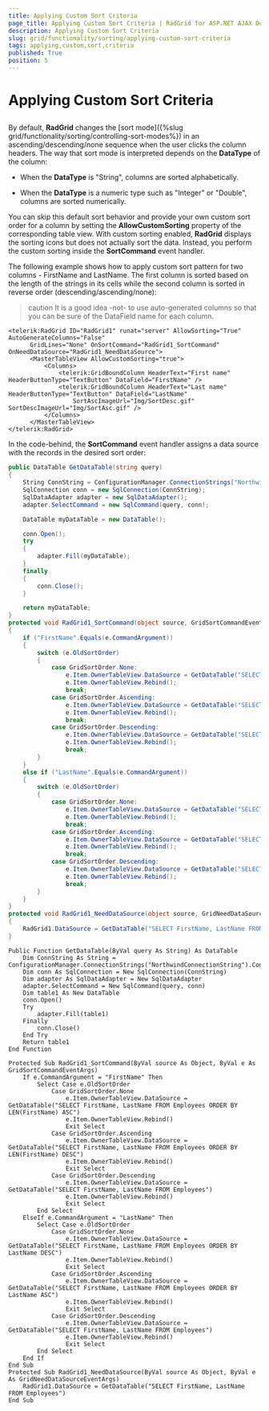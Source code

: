 ```yaml
---
title: Applying Custom Sort Criteria
page_title: Applying Custom Sort Criteria | RadGrid for ASP.NET AJAX Documentation
description: Applying Custom Sort Criteria
slug: grid/functionality/sorting/applying-custom-sort-criteria
tags: applying,custom,sort,criteria
published: True
position: 5
---
```


# Applying Custom Sort Criteria



## 

By default, **RadGrid** changes the [sort mode]({%slug grid/functionality/sorting/controlling-sort-modes%}) in an ascending/descending/none sequence when the user clicks the column headers. The way that sort mode is interpreted depends on the **DataType** of the column:

* When the **DataType** is "String", columns are sorted alphabetically.

* When the **DataType** is a numeric type such as "Integer" or "Double", columns are sorted numerically.

You can skip this default sort behavior and provide your own custom sort order for a column by setting the **AllowCustomSorting** property of the corresponding table view. With custom sorting enabled, **RadGrid** displays the sorting icons but does not actually sort the data. Instead, you perform the custom sorting inside the **SortCommand** event handler.

The following example shows how to apply custom sort pattern for two columns - FirstName and LastName. The first column is sorted based on the length of the strings in its cells while the second column is sorted in reverse order (descending/ascending/none):

>caution It is a good idea -not- to use auto-generated columns so that you can be sure of the DataField name for each column.
>


````ASPNET
<telerik:RadGrid ID="RadGrid1" runat="server" AllowSorting="True" AutoGenerateColumns="False"
      GridLines="None" OnSortCommand="RadGrid1_SortCommand" OnNeedDataSource="RadGrid1_NeedDataSource">
      <MasterTableView AllowCustomSorting="true">
          <Columns>
              <telerik:GridBoundColumn HeaderText="First name" HeaderButtonType="TextButton" DataField="FirstName" />
              <telerik:GridBoundColumn HeaderText="Last name" HeaderButtonType="TextButton" DataField="LastName"
                  SortAscImageUrl="Img/SortDesc.gif" SortDescImageUrl="Img/SortAsc.gif" />
          </Columns>
      </MasterTableView>
</telerik:RadGrid>
````



In the code-behind, the **SortCommand** event handler assigns a data source with the records in the desired sort order:



````C#
public DataTable GetDataTable(string query)
{
    String ConnString = ConfigurationManager.ConnectionStrings["NorthwindConnectionString"].ConnectionString;
    SqlConnection conn = new SqlConnection(ConnString);
    SqlDataAdapter adapter = new SqlDataAdapter();
    adapter.SelectCommand = new SqlCommand(query, conn);

    DataTable myDataTable = new DataTable();

    conn.Open();
    try
    {
        adapter.Fill(myDataTable);
    }
    finally
    {
        conn.Close();
    }

    return myDataTable;
}
protected void RadGrid1_SortCommand(object source, GridSortCommandEventArgs e)
{
    if ("FirstName".Equals(e.CommandArgument))
    {
        switch (e.OldSortOrder)
        {
            case GridSortOrder.None:
                e.Item.OwnerTableView.DataSource = GetDataTable("SELECT FirstName, LastName FROM Employees ORDER BY LEN(FirstName) ASC");
                e.Item.OwnerTableView.Rebind();
                break;
            case GridSortOrder.Ascending:
                e.Item.OwnerTableView.DataSource = GetDataTable("SELECT FirstName, LastName FROM Employees ORDER BY LEN(FirstName) DESC");
                e.Item.OwnerTableView.Rebind();
                break;
            case GridSortOrder.Descending:
                e.Item.OwnerTableView.DataSource = GetDataTable("SELECT FirstName, LastName FROM Employees");
                e.Item.OwnerTableView.Rebind();
                break;
        }
    }
    else if ("LastName".Equals(e.CommandArgument))
    {
        switch (e.OldSortOrder)
        {
            case GridSortOrder.None:
                e.Item.OwnerTableView.DataSource = GetDataTable("SELECT FirstName, LastName FROM Employees ORDER BY LastName DESC");
                e.Item.OwnerTableView.Rebind();
                break;
            case GridSortOrder.Ascending:
                e.Item.OwnerTableView.DataSource = GetDataTable("SELECT FirstName, LastName FROM Employees ORDER BY LastName ASC");
                e.Item.OwnerTableView.Rebind();
                break;
            case GridSortOrder.Descending:
                e.Item.OwnerTableView.DataSource = GetDataTable("SELECT FirstName, LastName FROM Employees");
                e.Item.OwnerTableView.Rebind();
                break;
        }
    }
}
protected void RadGrid1_NeedDataSource(object source, GridNeedDataSourceEventArgs e)
{
    RadGrid1.DataSource = GetDataTable("SELECT FirstName, LastName FROM Employees");
}
````
````VB.NET	
Public Function GetDataTable(ByVal query As String) As DataTable
    Dim ConnString As String = ConfigurationManager.ConnectionStrings("NorthwindConnectionString").ConnectionString
    Dim conn As SqlConnection = New SqlConnection(ConnString)
    Dim adapter As SqlDataAdapter = New SqlDataAdapter
    adapter.SelectCommand = New SqlCommand(query, conn)
    Dim table1 As New DataTable
    conn.Open()
    Try
        adapter.Fill(table1)
    Finally
        conn.Close()
    End Try
    Return table1
End Function

Protected Sub RadGrid1_SortCommand(ByVal source As Object, ByVal e As GridSortCommandEventArgs)
    If e.CommandArgument = "FirstName" Then
        Select Case e.OldSortOrder
            Case GridSortOrder.None
                e.Item.OwnerTableView.DataSource = GetDataTable("SELECT FirstName, LastName FROM Employees ORDER BY LEN(FirstName) ASC")
                e.Item.OwnerTableView.Rebind()
                Exit Select
            Case GridSortOrder.Ascending
                e.Item.OwnerTableView.DataSource = GetDataTable("SELECT FirstName, LastName FROM Employees ORDER BY LEN(FirstName) DESC")
                e.Item.OwnerTableView.Rebind()
                Exit Select
            Case GridSortOrder.Descending
                e.Item.OwnerTableView.DataSource = GetDataTable("SELECT FirstName, LastName FROM Employees")
                e.Item.OwnerTableView.Rebind()
                Exit Select
        End Select
    ElseIf e.CommandArgument = "LastName" Then
        Select Case e.OldSortOrder
            Case GridSortOrder.None
                e.Item.OwnerTableView.DataSource = GetDataTable("SELECT FirstName, LastName FROM Employees ORDER BY LastName DESC")
                e.Item.OwnerTableView.Rebind()
                Exit Select
            Case GridSortOrder.Ascending
                e.Item.OwnerTableView.DataSource = GetDataTable("SELECT FirstName, LastName FROM Employees ORDER BY LastName ASC")
                e.Item.OwnerTableView.Rebind()
                Exit Select
            Case GridSortOrder.Descending
                e.Item.OwnerTableView.DataSource = GetDataTable("SELECT FirstName, LastName FROM Employees")
                e.Item.OwnerTableView.Rebind()
                Exit Select
        End Select
    End If
End Sub
Protected Sub RadGrid1_NeedDataSource(ByVal source As Object, ByVal e As GridNeedDataSourceEventArgs)
    RadGrid1.DataSource = GetDataTable("SELECT FirstName, LastName FROM Employees")
End Sub
````


